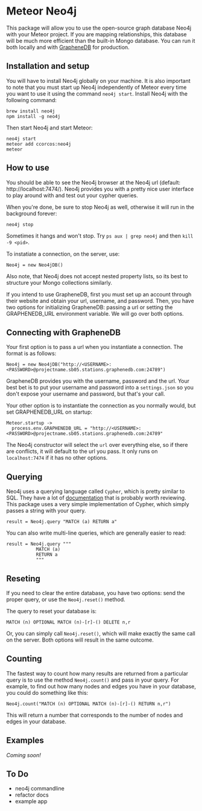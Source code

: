 # Meteor Neo4j

This package will allow you to use the open-source graph database Neo4j with your Meteor project. If you are mapping relationships, this database will be much more efficient than the built-in Mongo database. You can run it both locally and with [GrapheneDB](http://www.graphenedb.com/) for production.

## Installation and setup

You will have to install Neo4j globally on your machine. It is also important to note that you must start up Neo4j independently of Meteor every time you want to use it using the command `neo4j start`. Install Neo4j with the following command:

    brew install neo4j
    npm install -g neo4j

Then start Neo4j and start Meteor:

    neo4j start
    meteor add ccorcos:neo4j
    meteor

## How to use

You should be able to see the Neo4j browser at the Neo4j url (default: http://localhost:7474/). Neo4j provides you with a pretty nice user interface to play around with and test out your cypher queries.

When you're done, be sure to stop Neo4j as well, otherwise it will run in the background forever:

    neo4j stop

Sometimes it hangs and won't stop. Try `ps aux | grep neo4j` and then `kill -9 <pid>`.

To instatiate a connection, on the server, use:

    Neo4j = new Neo4jDB()

Also note, that Neo4j does not accept nested property lists, so its best to structure your Mongo collections similarly.

If you intend to use GrapheneDB, first you must set up an account through their website and obtain your url, username, and password. Then, you have two options for initializing GrapheneDB: passing a url or setting the GRAPHENEDB_URL environment variable. We will go over both options.

## Connecting with GrapheneDB

Your first option is to pass a url when you instantiate a connection. The format is as follows:

    Neo4j = new Neo4jDB("http://<USERNAME>:<PASSWORD>@projectname.sb05.stations.graphenedb.com:24789")

GrapheneDB provides you with the username, password and the url. Your best bet is to put your username and password into a `settings.json` so you don't expose your username and password, but that's your call.

Your other option is to instantiate the connection as you normally would, but set GRAPHENEDB_URL on startup:

    Meteor.startup ->
      process.env.GRAPHENEDB_URL = "http://<USERNAME>:<PASSWORD>@projectname.sb05.stations.graphenedb.com:24789"

The Neo4j constructor will select the `url` over everything else, so if there are conflicts, it will default to the url you pass. It only runs on `localhost:7474` if it has no other options.

## Querying

Neo4j uses a querying language called `Cypher`, which is pretty similar to SQL. They have a lot of [documentation](http://neo4j.com/docs/stable/cypher-query-lang.html) that is probably worth reviewing. This package uses a very simple implementation of Cypher, which simply passes a string with your query.

    result = Neo4j.query "MATCH (a) RETURN a"

You can also write multi-line queries, which are generally easier to read:

    result = Neo4j.query """
               MATCH (a)
               RETURN a
               """

## Reseting

If you need to clear the entire database, you have two options: send the proper query, or use the `Neo4j.reset()` method.

The query to reset your database is:

    MATCH (n) OPTIONAL MATCH (n)-[r]-() DELETE n,r

Or, you can simply call `Neo4j.reset()`, which will make exactly the same call on the server. Both options will result in the same outcome.

## Counting

The fastest way to count how many results are returned from a particular query is to use the method `Neo4j.count()` and pass in your query. For example, to find out how many nodes and edges you have in your database, you could do something like this:

    Neo4j.count("MATCH (n) OPTIONAL MATCH (n)-[r]-() RETURN n,r")

This will return a number that corresponds to the number of nodes and edges in your database.

## Examples

*Coming soon!*

## To Do

- neo4j commandline
- refactor docs
- example app
